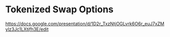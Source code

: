 # Tokenized Swap Options

https://docs.google.com/presentation/d/1D2r_TxzNtjOGLvrk6O6r_euJ7xZMylz3Jc1LXtjfh3E/edit